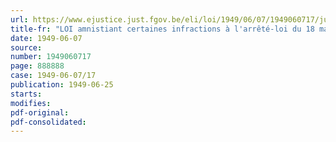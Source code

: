 ```yaml
---
url: https://www.ejustice.just.fgov.be/eli/loi/1949/06/07/1949060717/justel
title-fr: "LOI amnistiant certaines infractions à l'arrêté-loi du 18 mai 1946, relatif à l'approvisionnement du pays"
date: 1949-06-07
source:
number: 1949060717
page: 888888
case: 1949-06-07/17
publication: 1949-06-25
starts:
modifies:
pdf-original:
pdf-consolidated:
---
```


